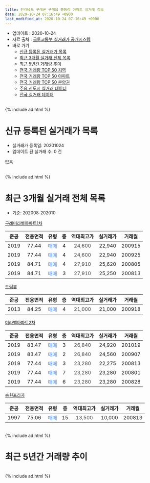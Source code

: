 ```yaml
---
title: 전라남도 구례군 구례읍 봉동리 아파트 실거래 정보
date: 2020-10-24 07:16:49 +0900
last_modified_at: 2020-10-24 07:16:49 +0900
---
```


* 업데이트 : 2020-10-24
* 자료 출처 : [국토교통부 실거래가 공개시스템](http://rt.molit.go.kr)
* 바로 가기
    * [신규 등록된 실거래가 목록](#신규-등록된-실거래가-목록)
    * [최근 3개월 실거래 전체 목록](#최근-3개월-실거래-전체-목록)
    * [최근 5년간 거래량 추이](#최근-5년간-거래량-추이)
    * [전국 거래량 TOP 50 지역](https://inasie.github.io/apt-trade-info/최근-3개월-전국에서-가장-거래가-많이-발생한-지역)
    * [전국 거래량 TOP 50 아파트](https://inasie.github.io/apt-trade-info/최근-3개월-전국에서-가장-거래가-많이-발생한-아파트)
    * [전국 거래량 TOP 50 분양권](https://inasie.github.io/apt-trade-info/최근-3개월-전국에서-가장-거래가-많이-발생한-분양권)
    * [주요 신도시 실거래 데이터](https://inasie.github.io/apt-trade-info/주요-신도시)
    * [전국 실거래 데이터](https://inasie.github.io/apt-trade-info/전국)
<br>
{% include ad.html %}
<br>

# 신규 등록된 실거래가 목록
* 실거래가 등록일: 20201024
* 업데이트 된 실거래 수: 0 건

없음

<br>
{% include ad.html %}
<br>

# 최근 3개월 실거래 전체 목록
* 기준: 202008-202010


[구례미라벨아파트1차](https://search.naver.com/search.naver?query=%EC%A0%84%EB%9D%BC%EB%82%A8%EB%8F%84+%EA%B5%AC%EB%A1%80%EA%B5%B0+%EA%B5%AC%EB%A1%80%EC%9D%8D+%EB%B4%89%EB%8F%99%EB%A6%AC+%EA%B5%AC%EB%A1%80%EB%AF%B8%EB%9D%BC%EB%B2%A8%EC%95%84%ED%8C%8C%ED%8A%B81%EC%B0%A8)

|준공|전용면적|유형|층|역대최고가|실거래가|거래월|
|:---:|:---:|:---:|:---:|:---:|:---:|:---:|
|2019|77.44|<span style="color:#4285f3">매매</span>|4|<span style="color:#444444">24,600</span>|22,940|200915|
|2019|77.44|<span style="color:#4285f3">매매</span>|4|<span style="color:#444444">24,600</span>|22,940|200925|
|2019|84.71|<span style="color:#4285f3">매매</span>|4|<span style="color:#444444">27,910</span>|25,620|200805|
|2019|84.71|<span style="color:#4285f3">매매</span>|3|<span style="color:#444444">27,910</span>|25,250|200813|

[드림뷰](https://search.naver.com/search.naver?query=%EC%A0%84%EB%9D%BC%EB%82%A8%EB%8F%84+%EA%B5%AC%EB%A1%80%EA%B5%B0+%EA%B5%AC%EB%A1%80%EC%9D%8D+%EB%B4%89%EB%8F%99%EB%A6%AC+%EB%93%9C%EB%A6%BC%EB%B7%B0)

|준공|전용면적|유형|층|역대최고가|실거래가|거래월|
|:---:|:---:|:---:|:---:|:---:|:---:|:---:|
|2013|84.25|<span style="color:#4285f3">매매</span>|4|<span style="color:#444444">21,000</span>|21,000|200918|

[미라벨아파트2차](https://search.naver.com/search.naver?query=%EC%A0%84%EB%9D%BC%EB%82%A8%EB%8F%84+%EA%B5%AC%EB%A1%80%EA%B5%B0+%EA%B5%AC%EB%A1%80%EC%9D%8D+%EB%B4%89%EB%8F%99%EB%A6%AC+%EB%AF%B8%EB%9D%BC%EB%B2%A8%EC%95%84%ED%8C%8C%ED%8A%B82%EC%B0%A8)

|준공|전용면적|유형|층|역대최고가|실거래가|거래월|
|:---:|:---:|:---:|:---:|:---:|:---:|:---:|
|2019|83.47|<span style="color:#4285f3">매매</span>|3|<span style="color:#444444">26,840</span>|24,920|201019|
|2019|83.47|<span style="color:#4285f3">매매</span>|2|<span style="color:#444444">26,840</span>|24,560|200907|
|2019|77.44|<span style="color:#4285f3">매매</span>|3|<span style="color:#444444">23,280</span>|22,275|200813|
|2019|77.44|<span style="color:#4285f3">매매</span>|7|<span style="color:#444444">23,280</span>|23,280|200801|
|2019|77.44|<span style="color:#4285f3">매매</span>|6|<span style="color:#444444">23,280</span>|23,280|200828|

[송원프라자](https://search.naver.com/search.naver?query=%EC%A0%84%EB%9D%BC%EB%82%A8%EB%8F%84+%EA%B5%AC%EB%A1%80%EA%B5%B0+%EA%B5%AC%EB%A1%80%EC%9D%8D+%EB%B4%89%EB%8F%99%EB%A6%AC+%EC%86%A1%EC%9B%90%ED%94%84%EB%9D%BC%EC%9E%90)

|준공|전용면적|유형|층|역대최고가|실거래가|거래월|
|:---:|:---:|:---:|:---:|:---:|:---:|:---:|
|1997|75.06|<span style="color:#4285f3">매매</span>|15|<span style="color:#444444">13,500</span>|10,000|200813|


<br>
{% include ad.html %}
<br>

# 최근 5년간 거래량 추이


<div style="width:100%;">
    <canvas id="deal_progress" height="200"></canvas>
</div>

<script>
new Chart(document.getElementById("deal_progress"), {
    type: 'line',
    data: {
        labels: ['201510','201511','201512','201601','201602','201603','201604','201605','201606','201607','201608','201609','201610','201611','201612','201701','201702','201703','201704','201705','201706','201707','201708','201709','201710','201711','201712','201801','201802','201803','201804','201805','201806','201807','201808','201809','201810','201811','201812','201901','201902','201903','201904','201905','201906','201907','201908','201909','201910','201911','201912','202001','202002','202003','202004','202005','202006','202007','202008','202009','202010'],
        datasets: [{
            label: '매매',
            pointRadius: 1,
            data: [1, 1, 1, 0, 6, 3, 0, 2, 2, 1, 5, 1, 1, 1, 2, 0, 3, 0, 0, 1, 1, 0, 0, 0, 0, 0, 0, 0, 2, 0, 3, 17, 1, 6, 0, 2, 0, 0, 1, 0, 1, 0, 1, 1, 0, 17, 8, 0, 6, 5, 3, 4, 5, 1, 1, 3, 9, 4, 6, 4, 1],
            borderColor: "rgba(255, 201, 14, 1)",
            backgroundColor: "rgba(255, 201, 14, 0.5)",
            fill: false,
            lineTension: 0
        },{
            label: '전월세',
            pointRadius: 1,
            data: [0, 0, 0, 0, 0, 0, 0, 2, 0, 0, 0, 1, 0, 0, 0, 0, 0, 0, 0, 0, 1, 1, 0, 0, 0, 0, 0, 0, 2, 1, 0, 0, 1, 1, 1, 0, 0, 0, 1, 0, 0, 0, 0, 0, 0, 0, 0, 0, 0, 0, 0, 0, 0, 1, 1, 0, 1, 0, 0, 0, 0],
            borderColor: "rgba(0, 141, 185, 1)",
            backgroundColor: "rgba(0, 141, 185, 0.5)",
            fill: false,
            lineTension: 0
        }
        ]
    },
    options: {
        responsive: true,
        title: {
            display: false
        },
        tooltips: {
            mode: 'index',
            intersect: false
        },
        hover: {
            mode: 'nearest',
            intersect: true
        },
        scales: {
            xAxes: [{
                display: true,
                scaleLabel: {
                    display: true,
                    labelString: '년/월'
                }
            }],
            yAxes: [{
                display: true,
                ticks: {
                    suggestedMin: 0,
                },
                scaleLabel: {
                    display: true,
                    labelString: '실거래 수'
                }
            }]
        }
    }
});

</script>


<br>
{% include ad.html %}
<br>

